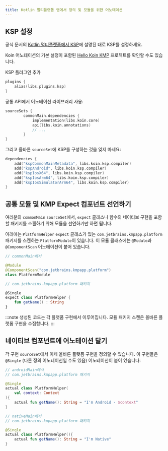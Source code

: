 ```yaml
---
title: Kotlin 멀티플랫폼 앱에서 정의 및 모듈을 위한 어노테이션
---
```


## KSP 설정

공식 문서의 [Kotlin 멀티플랫폼에서 KSP](https://kotlinlang.org/docs/ksp-multiplatform.html)에 설명된 대로 KSP를 설정하세요.

Koin 어노테이션의 기본 설정이 포함된 [Hello Koin KMP](https://github.com/InsertKoinIO/hello-kmp/tree/annotations) 프로젝트를 확인할 수도 있습니다.

KSP 플러그인 추가

```kotlin
plugins {
    alias(libs.plugins.ksp)
}
```

공통 API에서 어노테이션 라이브러리 사용:

```kotlin
sourceSets {
        commonMain.dependencies {
            implementation(libs.koin.core)
            api(libs.koin.annotations)
            // ...
        }
}
```

그리고 올바른 `sourceSet`에 KSP를 구성하는 것을 잊지 마세요:

```kotlin
dependencies {
    add("kspCommonMainMetadata", libs.koin.ksp.compiler)
    add("kspAndroid", libs.koin.ksp.compiler)
    add("kspIosX64", libs.koin.ksp.compiler)
    add("kspIosArm64", libs.koin.ksp.compiler)
    add("kspIosSimulatorArm64", libs.koin.ksp.compiler)
}
```

## 공통 모듈 및 KMP Expect 컴포넌트 선언하기

여러분의 `commonMain` `sourceSet`에서, `expect` 클래스나 함수의 네이티브 구현을 포함할 패키지를 스캔하기 위해 모듈을 선언하기만 하면 됩니다.

아래에는 `PlatformHelper` `expect` 클래스가 있는 `com.jetbrains.kmpapp.platform` 패키지를 스캔하는 `PlatformModule`이 있습니다. 이 모듈 클래스에는 `@Module`과 `@ComponentScan` 어노테이션이 붙어 있습니다.

```kotlin
// commonMain에서

@Module
@ComponentScan("com.jetbrains.kmpapp.platform")
class PlatformModule

// com.jetbrains.kmpapp.platform 패키지

@Single
expect class PlatformHelper {
    fun getName() : String
}
```

:::note
생성된 코드는 각 플랫폼 구현에서 이루어집니다. 모듈 패키지 스캔은 올바른 플랫폼 구현을 수집합니다.
:::

## 네이티브 컴포넌트에 어노테이션 달기

각 구현 `sourceSet`에서 이제 올바른 플랫폼 구현을 정의할 수 있습니다. 이 구현들은 `@Single` (다른 정의 어노테이션일 수도 있음) 어노테이션이 붙어 있습니다:

```kotlin
// androidMain에서
// com.jetbrains.kmpapp.platform 패키지

@Single
actual class PlatformHelper(
    val context: Context
){
    actual fun getName(): String = "I'm Android - $context"
}

// nativeMain에서
// com.jetbrains.kmpapp.platform 패키지

@Single
actual class PlatformHelper(){
    actual fun getName(): String = "I'm Native"
}